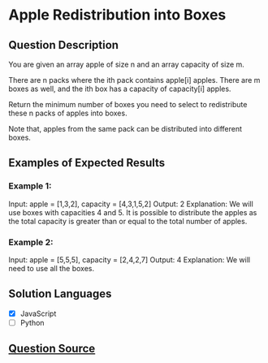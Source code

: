 # Apple Redistribution into Boxes

## Question Description

You are given an array apple of size n and an array capacity of size m.

There are n packs where the ith pack contains apple[i] apples. There are m boxes as well, and the ith box has a capacity of capacity[i] apples.

Return the minimum number of boxes you need to select to redistribute these n packs of apples into boxes.

Note that, apples from the same pack can be distributed into different boxes.

## Examples of Expected Results

### Example 1:

Input: apple = [1,3,2], capacity = [4,3,1,5,2]
Output: 2
Explanation: We will use boxes with capacities 4 and 5.
It is possible to distribute the apples as the total capacity is greater than or equal to the total number of apples.

### Example 2:

Input: apple = [5,5,5], capacity = [2,4,2,7]
Output: 4
Explanation: We will need to use all the boxes.

## Solution Languages

- [x] JavaScript
- [ ] Python

## [Question Source](https://leetcode.com/problems/apple-redistribution-into-boxes)
